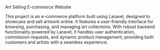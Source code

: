 Art Selling E-commerce Website


This project is an e-commerce platform built using Laravel, designed to showcase and sell artwork online. It features a user-friendly interface for browsing, purchasing, and managing art collections. With robust backend functionality powered by Laravel, it handles user authentication, commission requests, and dynamic product management, providing both customers and artists with a seamless experience.
